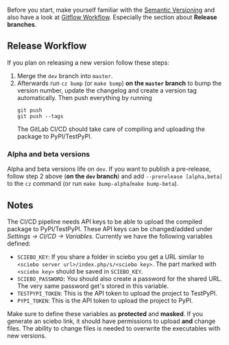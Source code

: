 Before you start, make yourself familiar with the [Semantic Versioning][semver] and also have a look at [Gitflow Workflow][gitflow]. Especially the section about **Release branches**.

## Release Workflow

If you plan on releasing a new version follow these steps:

1. Merge the `dev` branch into `master`.
2. Afterwards run `cz bump` (or `make bump`) **on the `master` branch** to bump the version number, update the changelog and create a version tag automatically. Then push everything by running
   ```
   git push
   git push --tags
   ```
   The GitLab CI/CD should take care of compiling and uploading the package to PyPI/TestPyPI.

### Alpha and beta versions

Alpha and beta versions life on `dev`. If you want to publish a pre-release, follow step 2 above (**on the `dev` branch**) and add `--prerelease [alpha,beta]` to the `cz` command (or run `make bump-alpha`/`make bump-beta`).

## Notes

The CI/CD pipeline needs API keys to be able to upload the compiled package to PyPI/TestPyPI. These API keys can be changed/added under *Settings -> CI/CD -> Variables*. Currently we have the following variables defined:

- `SCIEBO_KEY`: If you share a folder in sciebo you get a URL similar to `<sciebo server url>/index.php/s/<sciebo key>`. The part marked with `<sciebo key>` should be saved in `SCIEBO_KEY`.
- `SCIEBO_PASSWORD`: You should also create a password for the shared URL. The very same password get's stored in this variable.
- `TESTPYPI_TOKEN`: This is the API token to upload the project to TestPyPI.
- `PYPI_TOKEN`: This is the API token to upload the project to PyPI.

Make sure to define these variables as **protected** and **masked**. If you generate an sciebo link, it should have permissions to upload **and** change files. The ability to change files is needed to overwrite the executables with new versions.

[semver]: https://semver.org/ "Semantic Versioning"
[gitflow]: https://www.atlassian.com/git/tutorials/comparing-workflows/gitflow-workflow "Gitflow Workflow"
[reference-style]: https://www.markdownguide.org/basic-syntax/#reference-style-links
